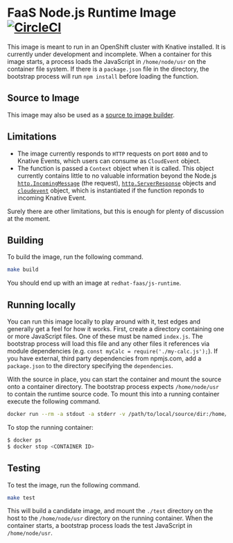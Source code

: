 # FaaS Node.js Runtime Image [![CircleCI](https://circleci.com/gh/openshift-cloud-functions/faas-js-runtime-image.svg?style=svg)](https://circleci.com/gh/openshift-cloud-functions/faas-js-runtime-image)

This image is meant to run in an OpenShift cluster with Knative installed.
It is currently under development and incomplete. When a container for this
image starts, a process loads the JavaScript in `/home/node/usr` on the container
file system. If there is a  `package.json` file in the directory, the bootstrap
process will run `npm install` before loading the function.

## Source to Image

This image may also be used as a [source to image builder](https://github.com/openshift/source-to-image).


## Limitations

* The image currently responds to `HTTP` requests on port `8080` and to Knative Events, which users can
consume as `CloudEvent` object.
* The function is passed a `Context` object when it is called. This object
currently contains little to no valuable information beyond the Node.js
[`http.IncomingMessage`](https://nodejs.org/api/http.html#http_class_http_incomingmessage) (the request), 
[`http.ServerResponse`](https://nodejs.org/api/http.html#http_class_http_serverresponse) objects and
[`cloudevent`](https://github.com/cloudevents/spec/blob/v0.3/spec.md) object, which is instantiated if
the function reponds to incoming Knative Event.

Surely there are other limitations, but this is enough for plenty of discussion
at the moment.

## Building

To build the image, run the following command.

```sh
make build
```

You should end up with an image at `redhat-faas/js-runtime`.

## Running locally

You can run this image locally to play around with it, test edges and 
generally get a feel for how it works. First, create a directory containing
one or more JavaScript files. One of these must be named `index.js`. The
bootstrap process will load this file and any other files it references
via module dependencies (e.g. `const myCalc = require('./my-calc.js');`).
If you have external, third party dependencies from npmjs.com, add a
`package.json` to the directory specifying the `dependencies`. 

With the source in place, you can start the container and mount the source
onto a container directory. The bootstrap process expects `/home/node/usr`
to contain the runtime source code. To mount this into a running container
execute the following command.

```sh
docker run --rm -a stdout -a stderr -v /path/to/local/source/dir:/home/node/usr -p 8080:8080 oscf/js-runtime:candidate
```

To stop the running container:
```sh
$ docker ps
$ docker stop <CONTAINER ID>
```

## Testing

To test the image, run the following command.

```sh
make test
```

This will build a candidate image, and mount the `./test` directory on the host
to the `/home/node/usr` directory on the running container. When the container
starts, a bootstrap process loads the test JavaScript in `/home/node/usr`. 
